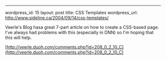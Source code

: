 --- 
wordpress_id: 15
layout: post
title: CSS Templates
wordpress_url: http://www.sideline.ca/2004/09/14/css-templates/

Veerle's Blog hasa great 7-part article on how to create a CSS-based page. I've always had problems with this (especially in DNN) so I'm hoping that this will help.

[http://veerle.duoh.com/comments.php?id=208_0_2_10_C](http://veerle.duoh.com/comments.php?id=208_0_2_10_C)
